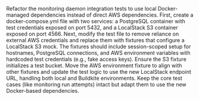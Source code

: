 Refactor the monitoring daemon integration tests to use local Docker-managed dependencies instead of direct AWS dependencies. First, create a docker-compose.yml file with two services: a PostgreSQL container with test credentials exposed on port 5432, and a LocalStack S3 container exposed on port 4566. Next, modify the test file to remove reliance on external AWS credentials and replace them with fixtures that configure a LocalStack S3 mock. The fixtures should include session-scoped setup for hostnames, PostgreSQL connections, and AWS environment variables with hardcoded test credentials (e.g., fake access keys). Ensure the S3 fixture initializes a test bucket. Move the AWS environment fixture to align with other fixtures and update the test logic to use the new LocalStack endpoint URL, handling both local and Buildkite environments. Keep the core test cases (like monitoring run attempts) intact but adapt them to use the new Docker-based dependencies.
